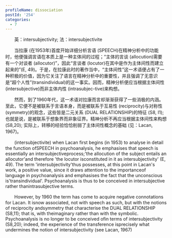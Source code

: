 ```yaml
---
profileName: dissociation
postId: '254'
categories:
  - 7
---
```

‌‌‌‌　　英：intersubjectivity; 法：intersubjectivite


‌‌‌‌　　当拉康 (在1953年)首度开始详细分析言语 (SPEECH)在精神分析中的功能时，他便强调言语在本质上是一种主体间的过程；“主体的言谈 (allocution)需要有一个对谈者 (allocutor)”，因此“言谈者 (locutor)在其中是作为主体间性而建立起来的”(E, 49)。于是，在拉康此时的著作当中，“主体间性”这一术语便占有了一种积极的价值，因为它关注了语言在精神分析中的重要性，并且强调了无意识是“超个人性”(transindividual)的这一事实。因而，精神分析便应当根据主体间性 (intersubjective)而非主体内性 (intrasubjec-tive)来构想。

‌‌‌‌　　然而，到了1960年代，这一术语对拉康而言却渐渐获得了一些消极的内涵。至此，它便不是被联系于言语本身，而是被联系于互易性 (reciprocity)与对称性 (symmetry)的观念，这些皆是二元关系 (DUAL RELATIONSHIP)的特征 (S8, I1); 也就是说，是被联系于想象界而非象征界。精神分析不再应当根据主体间性来构想 (S8,20); 实际上，转移的经验恰恰削弱了主体间性概念的基础 (见：Lacan, 1967)。


‌‌‌‌　　(intersubjectivite) when Lacan first begins (in 1953) to analyse in detail the function ofSPEECH in psychoanalysis, he emphasises that speech is essentially an intersubjectiveprocess;'the allocution of the subject entails an allocutor'and therefore 'the locutor isconstituted in it as intersubjectivity' (E, 49). The term 'intersubjectivity'thus possesses, at this point in Lacan's work, a positive value, since it draws attention to the importanceof language in psychoanalysis and emphasises the fact that the unconscious is'transindividual'. Psychoanalysis is thus to be conceived in intersubjective rather thanintrasubjective terms.

‌‌‌‌　　However, by 1960 the term has come to acquire negative connotations for Lacan. It isnow associated, not with speech as such, but with the notions of reciprocity andsymmetry that characterise the DUAL RELATIONSHIP (S8,11); that is, with theimaginary rather than with the symbolic. Psychoanalysis is no longer to be conceived ofin terms of intersubjectivity (S8,20); indeed, the experience of the transference isprecisely what undermines the notion of intersubjectivity (see Lacan, 1967)

